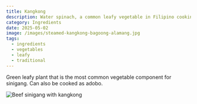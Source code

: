 ```yaml
---
title: Kangkong
description: Water spinach, a common leafy vegetable in Filipino cooking
category: Ingredients
date: 2025-05-02
image: /images/steamed-kangkong-bagoong-alamang.jpg
tags:
  - ingredients
  - vegetables
  - leafy
  - traditional
---
```


Green leafy plant that is the most common vegetable component for sinigang. Can also be cooked as adobo.

![Beef sinigang with kangkong](/images/sinigang-seafoods-kangkong.jpg)
